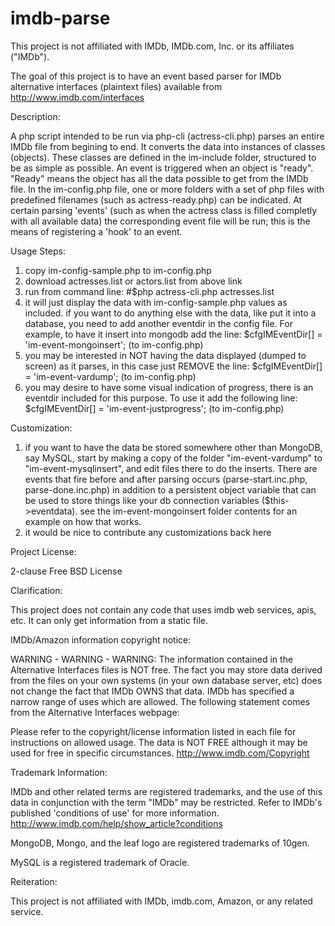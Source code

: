 imdb-parse
==========

This project is not affiliated with IMDb, IMDb.com, Inc. or its affiliates ("IMDb").


The goal of this project is to have an event based parser for IMDb alternative interfaces (plaintext files) available from
http://www.imdb.com/interfaces

Description:

A php script intended to be run via php-cli (actress-cli.php) parses an entire IMDb file from begining to end. It converts the data into instances of classes (objects). These classes are defined in the im-include folder, structured to be as simple as possible. An event is triggered when an object is "ready". "Ready" means the object has all the data possible to get from the IMDb file. In the im-config.php file, one or more folders with a set of php files with predefined filenames (such as actress-ready.php) can be indicated. At certain parsing 'events' (such as when the actress class is filled completly with all available data) the corresponding event file will be run; this is the means of registering a 'hook' to an event.

Usage Steps:

1. copy im-config-sample.php to im-config.php
2. download actresses.list or actors.list from above link
3. run from command line: #$php actress-cli.php actresses.list 
4. it will just display the data with im-config-sample.php values as included.
if you want to do anything else with the data, like put it into a database, you need to add another eventdir in the config file. For example, to have it insert into mongodb add the line:
	$cfgIMEventDir[] = 'im-event-mongoinsert'; (to im-config.php)
5. you may be interested in NOT having the data displayed (dumped to screen) as it parses, in this case just REMOVE the line:
	$cfgIMEventDir[] = 'im-event-vardump'; (to im-config.php)
6. you may desire to have some visual indication of progress, there is an eventdir included for this purpose. To use it add the following line:
	$cfgIMEventDir[] = 'im-event-justprogress';  (to im-config.php)

Customization:

1. if you want to have the data be stored somewhere other than MongoDB, say MySQL, start by making a copy of the folder "im-event-vardump" to "im-event-mysqlinsert", and edit files there to do the inserts. There are events that fire before and after parsing occurs (parse-start.inc.php, parse-done.inc.php) in addition to a persistent object variable that can be used to store things like your db connection variables ($this->eventdata). see the im-event-mongoinsert folder contents for an example on how that works.
2. it would be nice to contribute any customizations back here

Project License:

2-clause Free BSD License

Clarification:

This project does not contain any code that uses imdb web services, apis, etc. It can only get information from a static file.


IMDb/Amazon information copyright notice:

WARNING - WARNING - WARNING: The information contained in the Alternative Interfaces files is NOT free. The fact you may store data derived from the files on your own systems (in your own database server, etc) does not change the fact that IMDb OWNS that data. IMDb has specified a narrow range of uses which are allowed. The following statement comes from the Alternative Interfaces webpage:

Please refer to the copyright/license information listed in each file for instructions on allowed usage. The data is NOT FREE although it may be used for free in specific circumstances.
http://www.imdb.com/Copyright


Trademark Information:

IMDb and other related terms are registered trademarks, and the use of this data in conjunction with the term "IMDb" may be restricted. Refer to IMDb's published 'conditions of use' for more information. http://www.imdb.com/help/show_article?conditions 

MongoDB, Mongo, and the leaf logo are registered trademarks of 10gen.

MySQL is a registered trademark of Oracle.

Reiteration: 

This project is not affiliated with IMDb, imdb.com, Amazon, or any related service.



